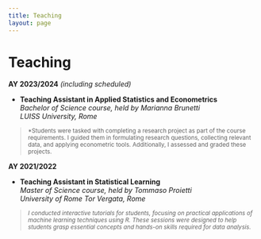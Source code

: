 ```yaml
---
title: Teaching
layout: page
---
```


# Teaching

**AY 2023/2024** *(including scheduled)*
- <b>**Teaching Assistant in Applied Statistics and Econometrics** </b>  
*Bachelor of Science course, held by Marianna Brunetti*  
*LUISS University, Rome*

> <sub> *Students were tasked with completing a research project as part of the course requirements. I guided them in formulating research questions, collecting relevant data, and applying econometric tools. Additionally, I assessed and graded these projects.

**AY 2021/2022** 
- <b>**Teaching Assistant in Statistical Learning** </b>  
*Master of Science course, held by Tommaso Proietti*  
*University of Rome Tor Vergata, Rome*

> <sub> *I conducted interactive tutorials for students, focusing on practical applications of machine learning techniques using R. These sessions were designed to help students grasp essential concepts and hands-on skills required for data analysis.*
